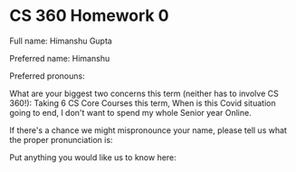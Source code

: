 # CS 360 Homework 0

Full name: Himanshu Gupta

Preferred name: Himanshu

Preferred pronouns:

What are your biggest two concerns this term (neither has to involve CS 360!): Taking 6 CS Core Courses this term, When is this Covid situation going to end, I don't want to spend my whole Senior year Online. 

If there's a chance we might mispronounce your name, please tell us what the proper pronunciation is:

Put anything you would like us to know here:  
